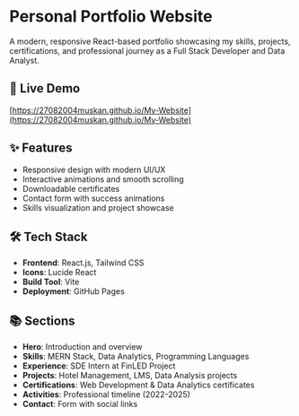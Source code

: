 # Personal Portfolio Website

A modern, responsive React-based portfolio showcasing my skills, projects, certifications, and professional journey as a Full Stack Developer and Data Analyst.

## 🌟 Live Demo
[https://27082004muskan.github.io/My-Website](https://27082004muskan.github.io/My-Website)

## ✨ Features
- Responsive design with modern UI/UX
- Interactive animations and smooth scrolling
- Downloadable certificates
- Contact form with success animations
- Skills visualization and project showcase

## 🛠️ Tech Stack
- **Frontend**: React.js, Tailwind CSS
- **Icons**: Lucide React
- **Build Tool**: Vite
- **Deployment**: GitHub Pages

## 📚 Sections
- **Hero**: Introduction and overview
- **Skills**: MERN Stack, Data Analytics, Programming Languages
- **Experience**: SDE Intern at FinLED Project
- **Projects**: Hotel Management, LMS, Data Analysis projects
- **Certifications**: Web Development & Data Analytics certificates
- **Activities**: Professional timeline (2022-2025)
- **Contact**: Form with social links


